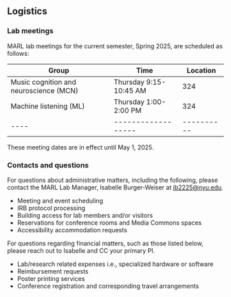 ## Logistics

### Lab meetings

MARL lab meetings for the current semester, Spring 2025, are scheduled as follows:

| Group | Time | Location |
|-------|------|----------|
| Music cognition and neuroscience (MCN) | Thursday 9:15-10:45 AM | 324 |
| Machine listening (ML) | Thursday 1:00-2:00 PM | 324 |
|----|------------------|----------|

These meeting dates are in effect until May 1, 2025.


### Contacts and questions

For questions about administrative matters, including the following, please contact the MARL Lab Manager, Isabelle Burger-Weiser at ib2225@nyu.edu. 

- Meeting and event scheduling
- IRB protocol processing
- Building access for lab members and/or visitors
- Reservations for conference rooms and Media Commons spaces
- Accessibility accommodation requests


For questions regarding financial matters, such as those listed below, please reach out to Isabelle and CC your primary PI. 

- Lab/research related expenses i.e., specialized hardware or software
- Reimbursement requests
- Poster printing services
- Conference registration and corresponding travel arrangements
